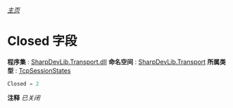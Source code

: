 ###### [主页](./Index.md "主页")
# Closed 字段
**程序集** : [SharpDevLib.Transport.dll](./SharpDevLib.Transport.assembly.md "SharpDevLib.Transport.dll")
**命名空间** : [SharpDevLib.Transport](./SharpDevLib.Transport.namespace.md "SharpDevLib.Transport")
**所属类型** : [TcpSessionStates](./SharpDevLib.Transport.TcpSessionStates.md "TcpSessionStates")
``` csharp
Closed = 2
```
**注释**
*已关闭*

